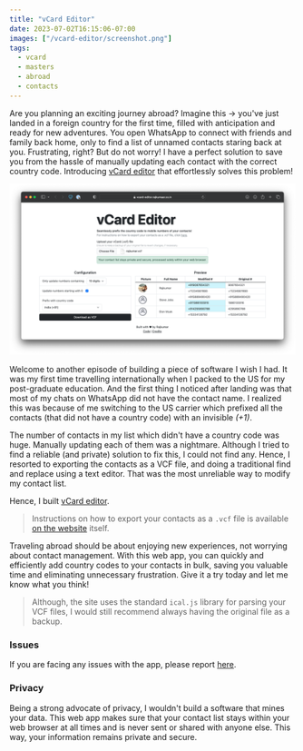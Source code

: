 ```yaml
---
title: "vCard Editor"
date: 2023-07-02T16:15:06-07:00
images: ["/vcard-editor/screenshot.png"]
tags:
  - vcard
  - masters
  - abroad
  - contacts
---
```


Are you planning an exciting journey abroad? Imagine this -> you've just landed in a foreign country for the first time, filled with anticipation and ready for new adventures. You open WhatsApp to connect with friends and family back home, only to find a list of unnamed contacts staring back at you. Frustrating, right? But do not worry! I have a perfect solution to save you from the hassle of manually updating each contact with the correct country code. Introducing [vCard editor](https://vcard-editor.rajkumaar.co.in) that effortlessly solves this problem!

![banner](/vcard-editor/screenshot.png)

Welcome to another episode of building a piece of software I wish I had. It was my first time travelling internationally when I packed to the US for my post-graduate education. And the first thing I noticed after landing was that most of my chats on WhatsApp did not have the contact name. I realized this was because of me switching to the US carrier which prefixed all the contacts (that did not have a country code) with an invisible *(+1)*.

The number of contacts in my list which didn't have a country code was huge. Manually updating each of them was a nightmare. Although I tried to find a reliable (and private) solution to fix this, I could not find any. Hence, I resorted to exporting the contacts as a VCF file, and doing a traditional find and replace using a text editor. That was the most unreliable way to modify my contact list.

Hence, I built [vCard editor](https://vcard-editor.rajkumaar.co.in).

> Instructions on how to export your contacts as a `.vcf` file is available [on the website](https://vcard-editor.rajkumaar.co.in) itself.

Traveling abroad should be about enjoying new experiences, not worrying about contact management. With this web app, you can quickly and efficiently add country codes to your contacts in bulk, saving you valuable time and eliminating unnecessary frustration. Give it a try today and let me know what you think!

> Although, the site uses the standard `ical.js` library for parsing your VCF files, I would still recommend always having the original file as a backup.

### Issues

If you are facing any issues with the app, please report [here](https://github.com/rajkumaar23/vcard-editor/issues).

### Privacy

Being a strong advocate of privacy, I wouldn't build a software that mines your data. This web app makes sure that your contact list stays within your web browser at all times and is never sent or shared with anyone else. This way, your information remains private and secure.
